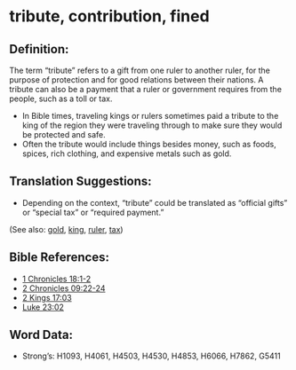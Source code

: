# tribute, contribution, fined

## Definition:

The term “tribute” refers to a gift from one ruler to another ruler, for the purpose of protection and for good relations between their nations. A tribute can also be a payment that a ruler or government requires from the people, such as a toll or tax.

* In Bible times, traveling kings or rulers sometimes paid a tribute to the king of the region they were traveling through to make sure they would be protected and safe.
* Often the tribute would include things besides money, such as foods, spices, rich clothing, and expensive metals such as gold.

## Translation Suggestions:

* Depending on the context, “tribute” could be translated as “official gifts” or “special tax” or “required payment.”


(See also: [gold](../other/gold.md), [king](../other/king.md), [ruler](../other/ruler.md), [tax](../other/tax.md))

## Bible References:

* [1 Chronicles 18:1-2](rc://en/tn/help/1ch/18/01)
* [2 Chronicles 09:22-24](rc://en/tn/help/2ch/09/22)
* [2 Kings 17:03](rc://en/tn/help/2ki/17/03)
* [Luke 23:02](rc://en/tn/help/luk/23/02)

## Word Data:

* Strong’s: H1093, H4061, H4503, H4530, H4853, H6066, H7862, G5411
